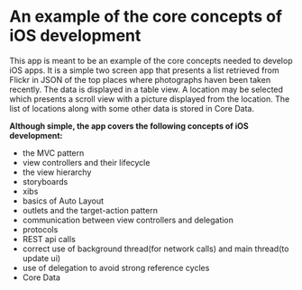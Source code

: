 # An example of the core concepts of iOS development

This app is meant to be an example of the core concepts needed to develop iOS apps. It is a simple two screen app that presents a list retrieved from Flickr in JSON of the top places where photographs haven been taken recently.  The data is displayed in a table view.  A location may be selected which presents a scroll view with a picture displayed from the location.  The list of locations along with some other data is stored in Core Data.

**Although simple, the app covers the following concepts of iOS development:**

* the MVC pattern
* view controllers and their lifecycle
* the view hierarchy
* storyboards
* xibs
* basics of Auto Layout
* outlets and the target-action pattern
* communication between view controllers and delegation
* protocols
* REST api calls
* correct use of background thread(for network calls) and main thread(to update ui)
* use of delegation to avoid strong reference cycles
* Core Data
